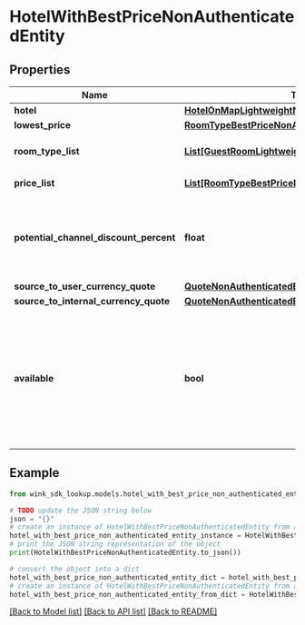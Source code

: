 # HotelWithBestPriceNonAuthenticatedEntity


## Properties

Name | Type | Description | Notes
------------ | ------------- | ------------- | -------------
**hotel** | [**HotelOnMapLightweightNonAuthenticatedEntity**](HotelOnMapLightweightNonAuthenticatedEntity.md) |  | 
**lowest_price** | [**RoomTypeBestPriceNonAuthenticatedEntity**](RoomTypeBestPriceNonAuthenticatedEntity.md) |  | 
**room_type_list** | [**List[GuestRoomLightweightNonAuthenticatedEntity]**](GuestRoomLightweightNonAuthenticatedEntity.md) | Unique property room types | 
**price_list** | [**List[RoomTypeBestPriceNonAuthenticatedEntity]**](RoomTypeBestPriceNonAuthenticatedEntity.md) | Best-priced room types | 
**potential_channel_discount_percent** | **float** | The potential discount the user is entitled to if user is a member / authenticated. | 
**source_to_user_currency_quote** | [**QuoteNonAuthenticatedEntity**](QuoteNonAuthenticatedEntity.md) |  | 
**source_to_internal_currency_quote** | [**QuoteNonAuthenticatedEntity**](QuoteNonAuthenticatedEntity.md) |  | 
**available** | **bool** | Flag to indicate whether this blocking is available or not. This data point is identifier to the available flag on the &#x60;price&#x60; child data point. | [optional] 

## Example

```python
from wink_sdk_lookup.models.hotel_with_best_price_non_authenticated_entity import HotelWithBestPriceNonAuthenticatedEntity

# TODO update the JSON string below
json = "{}"
# create an instance of HotelWithBestPriceNonAuthenticatedEntity from a JSON string
hotel_with_best_price_non_authenticated_entity_instance = HotelWithBestPriceNonAuthenticatedEntity.from_json(json)
# print the JSON string representation of the object
print(HotelWithBestPriceNonAuthenticatedEntity.to_json())

# convert the object into a dict
hotel_with_best_price_non_authenticated_entity_dict = hotel_with_best_price_non_authenticated_entity_instance.to_dict()
# create an instance of HotelWithBestPriceNonAuthenticatedEntity from a dict
hotel_with_best_price_non_authenticated_entity_from_dict = HotelWithBestPriceNonAuthenticatedEntity.from_dict(hotel_with_best_price_non_authenticated_entity_dict)
```
[[Back to Model list]](../README.md#documentation-for-models) [[Back to API list]](../README.md#documentation-for-api-endpoints) [[Back to README]](../README.md)


